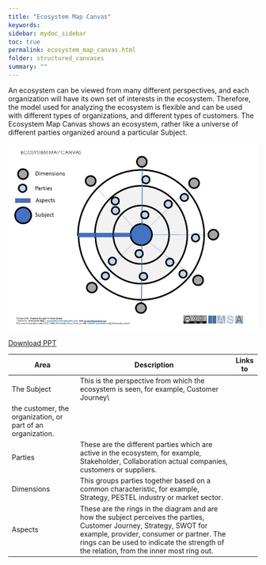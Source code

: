 ```yaml
---
title: "Ecosystem Map Canvas"
keywords: 
sidebar: mydoc_sidebar
toc: true
permalink: ecosystem_map_canvas.html
folder: structured_canvases
summary: ""
---
```


An ecosystem can be viewed from many different perspectives, and each organization will have its own set of interests in the ecosystem. Therefore, the model used for analyzing the ecosystem is flexible and can be used with different types of organizations, and different types of customers. The Ecosystem Map Canvas shows an ecosystem, rather like a universe of different parties organized around a particular Subject.​

![image001](media/ecosystem_map_canvas001.jpg)

[Download PPT](media/ppt/ECOSYSTEM-MAP-CANVAS.pptx)

| Area | Description | Links to |
| --- | --- | --- |
| The Subject | This is the perspective from which the ecosystem is seen, for example, Customer Journey​\
the customer, the organization, or part of an organization. |   |
| Parties | These are the different parties which are active in the ecosystem, for example, Stakeholder, Collaboration​ actual companies, customers or suppliers. ​ |   |
| Dimensions | This groups parties together based on a common characteristic, for example, Strategy, PESTEL​ industry or market sector​. |   |
| Aspects | These are the rings in the diagram and are how the subject perceives the parties, Customer Journey, Strategy, SWOT​ for example, provider, consumer or partner. The rings can be used to indicate the ​strength of the relation, from the inner most ring out.​ |
